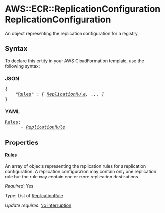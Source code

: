 # AWS::ECR::ReplicationConfiguration ReplicationConfiguration

An object representing the replication configuration for a registry.

## Syntax

To declare this entity in your AWS CloudFormation template, use the following syntax:

### JSON

<pre>
{
    "<a href="#rules" title="Rules">Rules</a>" : <i>[ <a href="replicationrule.md">ReplicationRule</a>, ... ]</i>
}
</pre>

### YAML

<pre>
<a href="#rules" title="Rules">Rules</a>: <i>
      - <a href="replicationrule.md">ReplicationRule</a></i>
</pre>

## Properties

#### Rules

An array of objects representing the replication rules for a replication configuration. A replication configuration may contain only one replication rule but the rule may contain one or more replication destinations.

_Required_: Yes

_Type_: List of <a href="replicationrule.md">ReplicationRule</a>

_Update requires_: [No interruption](https://docs.aws.amazon.com/AWSCloudFormation/latest/UserGuide/using-cfn-updating-stacks-update-behaviors.html#update-no-interrupt)
